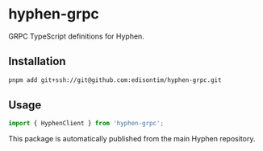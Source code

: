 # hyphen-grpc

GRPC TypeScript definitions for Hyphen.

## Installation

```bash
pnpm add git+ssh://git@github.com:edisontim/hyphen-grpc.git
```

## Usage

```typescript
import { HyphenClient } from 'hyphen-grpc';
```

This package is automatically published from the main Hyphen repository.
